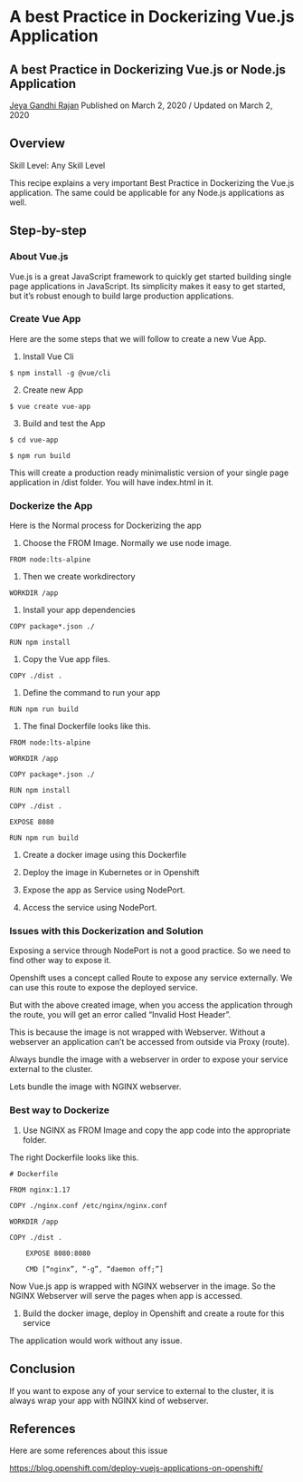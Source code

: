 # A best Practice in Dockerizing Vue.js Application

## A best Practice in Dockerizing Vue.js or Node.js Application

[Jeya Gandhi Rajan](https://developer.ibm.com/recipes/author/jeyagandhi/)
Published on March 2, 2020 / Updated on March 2, 2020

## Overview

Skill Level: Any Skill Level

This recipe explains a very important Best Practice in Dockerizing the Vue.js application. The same could be applicable for any Node.js applications as well.

## Step-by-step

### About Vue.js

Vue.js is a great JavaScript framework to quickly get started building single page applications in JavaScript. Its simplicity makes it easy to get started, but it’s robust enough to build large production applications.

### Create Vue App

Here are the some steps that we will follow to create a new Vue App.


1. Install Vue Cli
```
$ npm install -g @vue/cli
```
2. Create new App
```
$ vue create vue-app
```
3. Build and test the App
```
$ cd vue-app

$ npm run build
```
This will create a production ready minimalistic version of your single page application in /dist folder. You will have index.html in it.

### Dockerize the App

Here is the Normal process for Dockerizing the app

1. Choose the FROM Image. Normally we use node image.
```
FROM node:lts-alpine
```
1. Then we create workdirectory
```
WORKDIR /app
```
1. Install your app dependencies
```
COPY package*.json ./

RUN npm install
```
1. Copy the Vue app files.
```
COPY ./dist .
```
1. Define the command to run your app
```
RUN npm run build
```
1. The final Dockerfile looks like this.
```
FROM node:lts-alpine

WORKDIR /app

COPY package*.json ./

RUN npm install

COPY ./dist .

EXPOSE 8080

RUN npm run build
```
1. Create a docker image using this Dockerfile

1. Deploy the image in Kubernetes or in Openshift

1. Expose the app as Service using NodePort.

1. Access the service using NodePort.

### Issues with this Dockerization and Solution

Exposing a service through NodePort is not a good practice. So we need to find other way to expose it.

Openshift uses a concept called Route to expose any service externally. We can use this route to expose the deployed service.

But with the above created image, when you access the application through the route, you will get an error called “Invalid Host Header”.

This is because the image is not wrapped with Webserver. Without a webserver an application can’t be accessed from outside via Proxy (route).

Always bundle the image with a webserver in order to expose your service external to the cluster.

Lets bundle the image with NGINX webserver.

### Best way to Dockerize

1. Use NGINX as FROM Image and copy the app code into the appropriate folder.

The right  Dockerfile looks like this.   
```
# Dockerfile

FROM nginx:1.17

COPY ./nginx.conf /etc/nginx/nginx.conf

WORKDIR /app

COPY ./dist .

    EXPOSE 8080:8080

    CMD [“nginx”, “-g”, “daemon off;”]
```

Now Vue.js app is wrapped with NGINX webserver in the image. So the NGINX Webserver will serve the pages when app is accessed.

1. Build the docker image, deploy in Openshift and create a route for this service

The application would work without any issue.

## Conclusion

If you want to expose any of your service to external to the cluster, it is always wrap your app with NGINX kind of webserver.

## References

Here are some references about this issue

https://blog.openshift.com/deploy-vuejs-applications-on-openshift/
